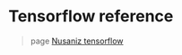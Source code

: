 # Tensorflow reference
> page [Nusaniz tensorflow](https://nusaniz.blogspot.com/2020/10/ngobrol-tensorflow.html)
